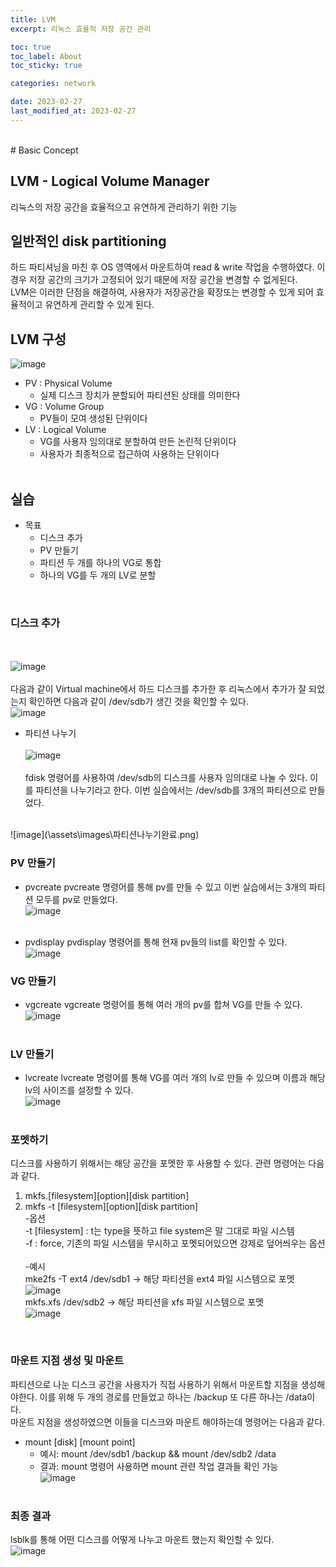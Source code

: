 ```yaml
---
title: LVM
excerpt: 리눅스 효율적 저장 공간 관리

toc: true
toc_label: About
toc_sticky: true

categories: network

date: 2023-02-27
last_modified_at: 2023-02-27
---
```

<br>
# Basic Concept

## LVM - Logical Volume Manager
리눅스의 저장 공간을 효율적으고 유연하게 관리하기 위한 기능
<br>

## 일반적인 disk partitioning
하드 파티셔닝을 마친 후 OS 영역에서 마운트하여 read & write 작업을 수행하였다. 이 경우 저장 공간의 크기가 고정되어 있기 때문에 저장 공간을 변경할 수 없게된다.<br>
LVM은 이러한 단점을 해결하여, 사용자가 저장공간을 확장또는 변경할 수 있게 되어 효율적이고 유연하게 관리할 수 있게 된다.
<br>

## LVM 구성
![image](\assets\images\LVM.png)
<br>
- PV : Physical Volume
  - 실제 디스크 장치가 분할되어 파티션된 상태를 의미한다
- VG : Volume Group
  - PV들이 모여 생성된 단위이다
- LV : Logical Volume
  - VG를 사용자 임의대로 분할하여 만든 논린적 단위이다
  - 사용자가 최종적으로 접근하여 사용하는 단위이다
  <br>

## 실습
  - 목표 
    - 디스크 추가
    - PV 만들기
    - 파티션 두 개를 하나의 VG로 통합
    - 하나의 VG를 두 개의 LV로 분할
  <br>

### 디스크 추가
<br><br>
![image](\assets\images\하드디스크추가.png)<br><br>
다음과 같이 Virtual machine에서 하드 디스크를 추가한 후 리눅스에서 추가가 잘 되었는지 확인하면 다음과 같이 /dev/sdb가 생긴 것을 확인할 수 있다.
<br>
![image](\assets\images\디스크추가완료.png)<br>
- 파티션 나누기
<br><br>
![image](\assets\images\fdisk.png)<br><br>
fdisk 명령어를 사용하여 /dev/sdb의 디스크를 사용자 임의대로 나눌 수 있다. 이를 파티션을 나누기라고 한다. 이번 실습에서는 /dev/sdb를 3개의 파티션으로 만들었다.
<br>
![image](\assets\images\파티션나누기완료.png)<br>


### PV 만들기
- pvcreate
pvcreate 명령어를 통해 pv를 만들 수 있고 이번 실습에서는 3개의 파티션 모두를 pv로 만들었다.<br>
![image](\assets\images\pvcreate.png)<br><br>

- pvdisplay
pvdisplay 명령어를 통해 현재 pv들의 list를 확인할 수 있다.<br>
![image](\assets\images\pvdisplay.png)<br>

### VG 만들기
- vgcreate
vgcreate 명령어를 통해 여러 개의 pv를 합쳐 VG를 만들 수 있다.<br>
![image](\assets\images\vgcreate.png)<br><br>

### LV 만들기
- lvcreate
lvcreate 명령어를 통해 VG를 여러 개의 lv로 만들 수 있으며 이름과 해당 lv의 사이즈를 설정할 수 있다.<br>
![image](\assets\images\lvcreate.png)<br><br>

### 포멧하기
디스크를 사용하기 위해서는 해당 공간을 포멧한 후 사용할 수 있다. 관련 명령어는 다음과 같다. <br>
1. mkfs.[filesystem][option][disk partition]<br>
2. mkfs -t [filesystem][option][disk partition]<br>
  -옵션<br>
  -t [filesystem] : t는 type을 뜻하고 file system은 말 그대로 파일 시스템<br>
  -f : force, 기존의 파일 시스템을 무시하고 포멧되어있으면 강제로 덮어씌우는 옵션<br><br>
  -예시<br>
  mke2fs -T ext4 /dev/sdb1 -> 해당 파티션을 ext4 파일 시스템으로 포멧<br>
  ![image](\assets\images\ext4포멧.png)<br>
  mkfs.xfs /dev/sdb2 -> 해당 파티션을 xfs 파일 시스템으로 포멧<br> 
  ![image](\assets\images\xfs포멧.png)<br>
<br>

### 마운트 지점 생성 및 마운트
파티션으로 나눈 디스크 공간을 사용자가 직접 사용하기 위해서 마운트할 지점을 생성해야한다. 이를 위해 두 개의 경로를 만들었고 하나는 /backup 또 다른 하나는 /data이다.<br>
마운트 지점을 생성하였으면 이들을 디스크와 마운트 해야하는데 명령어는 다음과 같다.<br> 
  - mount [disk] [mount point]
    - 예시: mount /dev/sdb1 /backup  &&  mount /dev/sdb2 /data<br>
    - 결과: mount 명령어 사용하면 mount 관련 작업 결과들 확인 가능 <br>
    ![image](\assets\images\마운트.png)<br><br>

### 최종 결과
lsblk를 통해 어떤 디스크를 어떻게 나누고 마운트 했는지 확인할 수 있다.<br>
![image](\assets\images\마운트결과.png)<br><br>